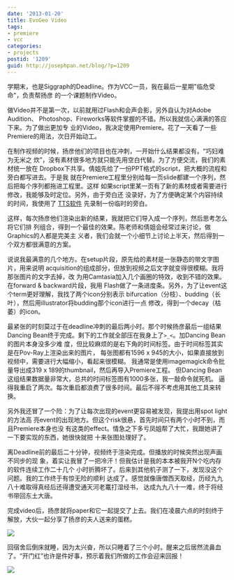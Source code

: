 ```yaml
---
date: '2013-01-20'
title: EvoGeo Video
tags:
- premiere
- vcc
categories:
- projects
postid: '1209'
guid: http://josephpan.net/blog/?p=1209
---
```


学期末，也是Siggraph的Deadline。作为VCC一员，我在最后一星期"临危受命"，负责帮扬彦
的一个课题制作Video。

做Video并不是第一次，以前就用过Flash和会声会影，另外自认为对Adobe Audition、
Photoshop、Fireworks等软件掌握的不错。所以我就信心满满的答应下来。为了做出更加专
业的Video，我决定使用Premiere。花了一天看了一些Premiere的用法，次日开始动工。

在制作视频的时候，扬彦他们的项目也在冲刺，一开始什么结果都没有。“巧妇难为无米之
炊”，没有素材很多地方就只能先用空白代替。为了方便交流，我们的素材统一放在
Dropbox下共享。倩姐先给了一份PPT格式的script，把大概的流程和旁白都写进去。于是我
就在Premiere工程里分别给每一页slide都建一个序列，然后把每个序列都拖进工程里。这样
如果script里某一页有了新的素材或者需要进行修改，我能够及时定位。另外，由于旁白还
没录好，为了方便确定某个内容持续的时间，我使用了 [TTS软件](http://www.ivona.com/us/) 先录制一份临时的旁白。

这样，每次扬彦他们渲染出新的结果，我就把它们导入成一个序列，然后思考怎么将它们排
列组合，得到一个最佳的效果。陈老师和倩姐会经常过来讨论，做Graphics的人都是完美主
义者，我们会就一个小细节上讨论上半天，然后得到一个双方都很满意的方案。

说说我最满意的几个地方。在setup片段，原先给的素材是一张静态的带文字图片，用来说明
acquisition的组成部分，但放到视频之后文字就变得很模糊。我将那张图片的文字去掉，改
为用Camtasia加入几个画圈的特效，收到不错的效果。在forward & backward片段，我用
Flash做了一条进度条。另外，为了让event这个term更好理解，我找了两个icon分别表示
bifurcation（分枝）、budding（长叶），然后用illustrator将budding那个icon进行一点
修改，得到一个decay（枯萎）的icon。

最紧张的时刻莫过于在deadline冲刺的最后两小时。那个时候扬彦最后一组结果Dancing
Bean终于完成。剩下的工作就全部压在我身上了`>_<`。加Dancing Bean的图片本身没多少难
度，但比较麻烦的是右下角的时间标签。由于时间标签其实是在Pov-Ray上渲染出来的图片，
每张图都有1596 x 945的大小，如果直接放到视频中，需要进行大幅缩小，看起来很模糊。
我通常是使用imagemagick命令批量导出成319 x 189的thumbnail，然后再导入Premiere工程。
但Dancing Bean这组结果数据量非常大，总共的时间标签图有1000多张，我一敲命令就死机。
逼得我重启了两次。每次重启都浪费了很多时间。最后不得不考虑用其他工具来转换。

另外我还冒了一个险：为了让每次出现的event更容易被发现，我提出用spot light的方法高
亮event的出现地方。但这个risk很悬，首先时间只有两个小时不到，而且Premiere本身也没
有这类的effect。情急之下多亏凤姐帮了大忙，我跟她讲了一下要实现的东西，她很快就把
十来张图处理好了。

离Deadline前的最后二十分钟，视频终于渲染完成。但播放的时候突然出现声画不同步的现
象，着实让我冒了一把冷汗！但我估计是我的本本被我开N个吃内存的软件连续工作二十几个
小时折腾坏了。后来到其他机子测了一下，发现没这个问题。我的工作终于有惊无险的顺利
达成了。感觉就像唐僧西天取经，历经九九八十难取得真经后还得遭受通天河老鼍打湿经书，
达成九九八十一难，终于将经书带回东土大唐。

完成video后，扬彦就将paper和它一起提交了上去。我们在凌晨六点的时刻终于解放，大伙一起分享了扬彦的夫人送来的蛋糕。

![](http://josephpan.net/blog/wp-content/uploads/2013/01/IMG_4380-1024x682.jpg)

回宿舍后倒床就睡，因为太兴奋，所以只睡着了三个小时。醒来之后居然流鼻血了。“开门红”也许是件好事，预示着我们所做的工作会迎来回报！

![](http://josephpan.net/blog/wp-content/uploads/2013/01/IMG_4394-1024x682.jpg)


